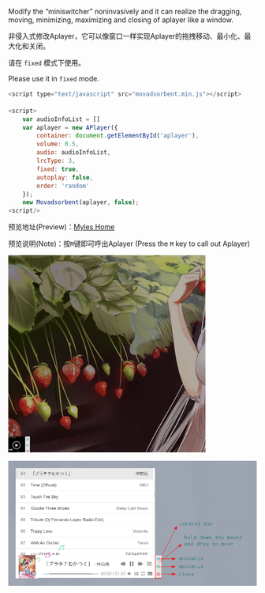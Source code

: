 Modify the “miniswitcher” noninvasively and it can realize the dragging, moving, minimizing, maximizing and closing of aplayer like a window.

非侵入式修改Aplayer，它可以像窗口一样实现Aplayer的拖拽移动、最小化、最大化和关闭。



请在 `fixed` 模式下使用。

Please use it in `fixed` mode.

```js
<script type="text/javascript" src="movadsorbent.min.js"></script>

<script>
    var audioInfoList = []
	var aplayer = new APlayer({
    	container: document.getElementById('aplayer'),
    	volume: 0.5,
    	audio: audioInfoList,
    	lrcType: 3,
    	fixed: true,
    	autoplay: false,
    	order: 'random'
	});
	new Movadsorbent(aplayer, false);
<script/>
```



预览地址(Preview)：[Myles Home](http://www.refrain.xyz/)

预览说明(Note)：按`M`键即可呼出Aplayer (Press the `M` key to call out Aplayer)

![Aplayer-ControlBarPlugin](assets/Aplayer-ControlBarPlugin.gif)

![Aplayer-ControlBarPlugin](assets/Aplayer-ControlBarPlugin.png)
